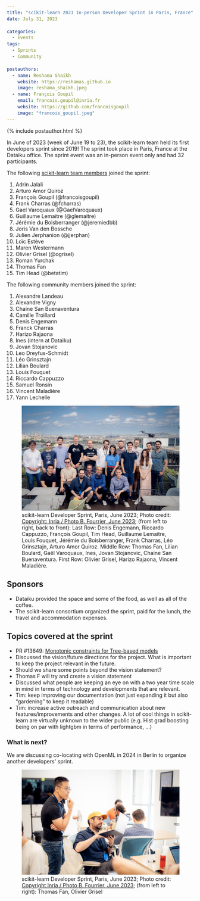 ```yaml
---
title: "scikit-learn 2023 In-person Developer Sprint in Paris, France"
date: July 31, 2023

categories:
  - Events
tags:
  - Sprints
  - Community

postauthors:
  - name: Reshama Shaikh
    website: https://reshamas.github.io
    image: reshama_shaikh.jpeg 
  - name: François Goupil
    email: francois.goupil@inria.fr
    website: https://github.com/francoisgoupil
    image: "francois_goupil.jpeg"
---
```

<div>
  {% include postauthor.html %}
</div>


In June of 2023 (week of June 19 to 23), the scikit-learn team held its first developers sprint since 2019! The sprint took place in Paris, France at the Dataiku office. The sprint event was an in-person event only and had 32 participants.

The following [scikit-learn team members](https://scikit-learn.org/stable/about.html) joined the sprint:  

1. Adrin Jalali
1. Arturo Amor Quiroz
1. François Goupil (@francoisgoupil)
1. Frank Charras (@fcharras)
1. Gael Varoquaux (@GaelVaroquaux)
1. Guillaume Lemaitre (@glemaitre)
1. Jérémie du Boisberranger (@jeremiedbb)
1. Joris Van den Bossche
1. Julien Jerphanion (@jjerphan)
1. Loïc Estève
1. Maren Westermann
1. Olivier Grisel (@ogrisel)
1. Roman Yurchak
1. Thomas Fan
1. Tim Head (@betatim)

The following community members joined the sprint:  

1. Alexandre Landeau
1. Alexandre Vigny
1. Chaine San Buenaventura
1. Camille Troillard
1. Denis Engemann
1. Franck Charras
1. Harizo Rajaona
1. Ines (intern at Dataiku)
1. Jovan Stojanovic
1. Leo Dreyfus-Schmidt
1. Léo Grinsztajn
1. Lilian Boulard
1. Louis Fouquet
1. Riccardo Cappuzzo
1. Samuel Ronsin
1. Vincent Maladière
1. Yann Lechelle


<figure>
 <img src="/assets/images/posts_images/2023-paris-sprint/paris_2023.jpg" alt="group of people who participated in the sprint" max-width="20%" max-height="20%" /> 
 <figcaption>
 scikit-learn Developer Sprint, Paris, June 2023; Photo credit: <a href=" "> Copyright: Inria / Photo B. Fourrier, June 2023</a>; (from left to right, back to front):
Last Row: Denis Engemann, Riccardo Cappuzzo, François Goupil, Tim Head, Guillaume Lemaitre, Louis Fouquet, Jérémie du Boisberranger, Frank Charras, Léo Grinsztajn, Arturo Amor Quiroz.
Middle Row: Thomas Fan, Lilian Boulard, Gaël Varoquaux,  Ines, Jovan Stojanovic, Chaine San Buenaventura.
First Row: Olivier Grisel, Harizo Rajaona, Vincent Maladière.
 </figcaption>
</figure>

## Sponsors
- Dataiku provided the space and some of the food, as well as all of the coffee.
- The scikit-learn consortium organized the sprint, paid for the lunch, the travel and accommodation expenses.

## Topics covered at the sprint
- PR #13649: [Monotonic constraints for Tree-based models](https://github.com/scikit-learn/scikit-learn/pull/13649) 
- Discussed the vision/future directions for the project. What is important to keep the project relevant in the future.
- Should we share some points beyond the vision statement?
- Thomas F will try and create a vision statement
- Discussed what people are keeping an eye on with a two year time scale in mind in terms of technology and developments that are relevant.
- Tim: keep improving our documentation (not just expanding it but also “gardening” to keep it readable)
- Tim: increase active outreach and communication about new features/improvements and other changes. A lot of cool things in scikit-learn are virtually unknown to the wider public (e.g. Hist grad boosting being on par with lightgbm in terms of performance, …)


### What is next?

We are discussing co-locating with OpenML in 2024 in Berlin to organize another developers' sprint. 


<figure>
 <img src="/assets/images/posts_images/2023-paris-sprint/thomas_olivier.jpg" alt="group of people who participated in the sprint" max-width="20%" max-height="20%" /> 
 <figcaption>
 scikit-learn Developer Sprint, Paris, June 2023; Photo credit: <a href=" "> Copyright Inria / Photo B. Fourrier, June 2023</a>; (from left to right): Thomas Fan, Olivier Grisel
 </figcaption>
</figure>
